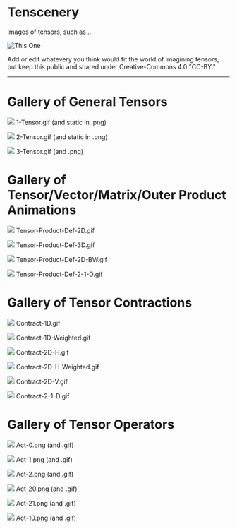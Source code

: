 # Tenscenery
Images of tensors, such as ...

![This One](images/Tensor-Product-Def-3D.gif)

Add or edit whatevery you think would fit the world of imagining tensors, but keep this public and shared under Creative-Commons 4.0 "CC-BY."

---

# Gallery of General Tensors


![](images/1-Tensor.gif)
1-Tensor.gif (and static in .png)

![](images/2-Tensor.gif)
2-Tensor.gif (and static in .png)

![](images/3-Tensor.gif)
3-Tensor.gif (and .png)

# Gallery of Tensor/Vector/Matrix/Outer Product Animations

![](images/Tensor-Product-Def-2D.gif)
Tensor-Product-Def-2D.gif

![](images/Tensor-Product-Def-3D.gif)
Tensor-Product-Def-3D.gif

![](images/Tensor-Product-Def-2D-BW.gif)
Tensor-Product-Def-2D-BW.gif

![](images/Tensor-Product-Def-2-1-D.gif)
Tensor-Product-Def-2-1-D.gif

# Gallery of Tensor Contractions

![](images/Contract-1D.gif)
Contract-1D.gif

![](images/Contract-1D-Weighted.gif)
Contract-1D-Weighted.gif

![](images/Contract-2D-H.gif)
Contract-2D-H.gif

![](images/Contract-2D-H-Weighted.gif)
Contract-2D-H-Weighted.gif

![](images/Contract-2D-V.gif)
Contract-2D-V.gif

![](images/Contract-2-1-D.gif)
Contract-2-1-D.gif

# Gallery of Tensor Operators

![](images/Act-0.png)
Act-0.png (and .gif)

![](images/Act-1.png)
Act-1.png (and .gif)

![](images/Act-2.png)
Act-2.png (and .gif)

![](images/Act-20.png)
Act-20.png (and .gif)

![](images/Act-21.png)
Act-21.png (and .gif)

![](images/Act-10.png)
Act-10.png (and .gif)
